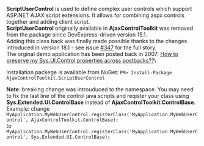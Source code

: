 **ScriptUserControl** is used to define complex user controls which support ASP.NET AJAX script extensions.
It allows for combining aspx controls together and adding client script.\
**ScriptUserControl** originally available in **AjaxControlToolkit** was removed from the package since DevExpress-driven version 15.1.\
Adding this class back was finally made possible thanks to the changes introduced in version 18.1 - see issue [#347](https://github.com/DevExpress/AjaxControlToolkit/pull/347) for the full story.\
The orginal demo application has been posted back in 2007: [How to preserve my Sys.UI.Control properties across postbacks??](https://forums.asp.net/t/1119462.aspx?How+to+preserve+my+Sys+UI+Control+properties+across+postbacks+)\

Installation packege is available from NuGet: `PM> Install-Package AjaxControlToolkit.ScriptUserControl`

**Note**: breaking change was introuduced to the namespace. You may need to fix the last line of the control java scripts and reqister your class using **Sys.Extended.UI.ControlBase** instead of **AjaxControlToolkit.ControlBase**. Example: change\
`MyApplication.MyWebUserControl.registerClass('MyApplication.MyWebUserControl', AjaxControlToolkit.ControlBase);`\
to\
`MyApplication.MyWebUserControl.registerClass('MyApplication.MyWebUserControl', Sys.Extended.UI.ControlBase);`